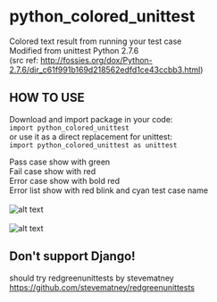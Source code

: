 python_colored_unittest
=======================
Colored text result from running your test case <br/>
Modified from unittest Python 2.7.6 <br/>
(src ref: http://fossies.org/dox/Python-2.7.6/dir_c61f991b169d218562edfd1ce43ccbb3.html)

HOW TO USE
----------
Download and import package in your code: <br/>
    `import python_colored_unittest` <br/>
or use it as a direct replacement for unittest:<br/>
	`import python_colored_unittest as unittest`
    
Pass case show with green<br/>
Fail case show with red<br/>
Error case show with bold red<br/>
Error list show with red blink and cyan test case name<br/><br/>
![alt text](http://imageshack.com/a/img713/8210/2n2g.png)<br/><br/>
![alt text](http://imageshack.com/a/img849/5452/sv7h.png)<br/>

Don't support Django!
---------------------
should try redgreenunittests by stevematney <br/>
https://github.com/stevematney/redgreenunittests

